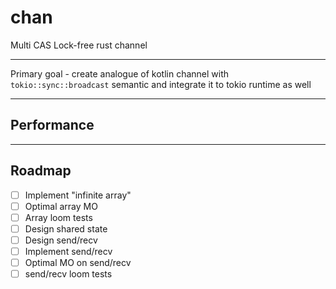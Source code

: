 # chan
Multi CAS Lock-free rust channel
***
Primary goal - create analogue of kotlin channel with `tokio::sync::broadcast` semantic and integrate it to tokio runtime as well
***
## Performance
***
## Roadmap
- [ ] Implement "infinite array"
- [ ] Optimal array MO
- [ ] Array loom tests
- [ ] Design shared state
- [ ] Design send/recv 
- [ ] Implement send/recv
- [ ] Optimal MO on send/recv
- [ ] send/recv loom tests